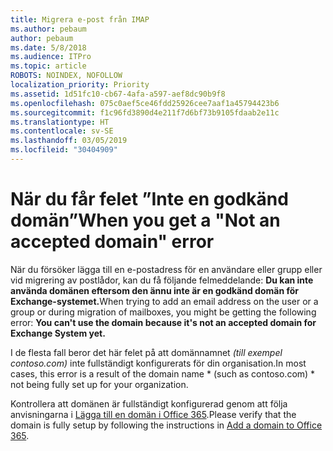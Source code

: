 ```yaml
---
title: Migrera e-post från IMAP
ms.author: pebaum
author: pebaum
ms.date: 5/8/2018
ms.audience: ITPro
ms.topic: article
ROBOTS: NOINDEX, NOFOLLOW
localization_priority: Priority
ms.assetid: 1d51fc10-cb67-4afa-a597-aef8dc90b9f8
ms.openlocfilehash: 075c0aef5ce46fdd25926cee7aaf1a45794423b6
ms.sourcegitcommit: f1c96fd3890d4e211f7d6bf73b9105fdaab2e11c
ms.translationtype: HT
ms.contentlocale: sv-SE
ms.lasthandoff: 03/05/2019
ms.locfileid: "30404909"
---
```

# <a name="when-you-get-a-not-an-accepted-domain-error"></a><span data-ttu-id="c86d9-102">När du får felet ”Inte en godkänd domän”</span><span class="sxs-lookup"><span data-stu-id="c86d9-102">When you get a "Not an accepted domain" error</span></span>

<span data-ttu-id="c86d9-103">När du försöker lägga till en e-postadress för en användare eller grupp eller vid migrering av postlådor, kan du få följande felmeddelande: **Du kan inte använda domänen eftersom den ännu inte är en godkänd domän för Exchange-systemet.**</span><span class="sxs-lookup"><span data-stu-id="c86d9-103">When trying to add an email address on the user or a group or during migration of mailboxes, you might be getting the following error: **You can't use the domain because it's not an accepted domain for Exchange System yet.**</span></span>
  
<span data-ttu-id="c86d9-104">I de flesta fall beror det här felet på att domännamnet *(till exempel contoso.com)* inte fullständigt konfigurerats för din organisation.</span><span class="sxs-lookup"><span data-stu-id="c86d9-104">In most cases, this error is a result of the domain name \* (such as contoso.com) \*  not being fully set up for your organization.</span></span> 
  
<span data-ttu-id="c86d9-105">Kontrollera att domänen är fullständigt konfigurerad genom att följa anvisningarna i [Lägga till en domän i Office 365](https://support.office.com/article/6383f56d-3d09-4dcb-9b41-b5f5a5efd611).</span><span class="sxs-lookup"><span data-stu-id="c86d9-105">Please verify that the domain is fully setup by following the instructions in [Add a domain to Office 365](https://support.office.com/article/6383f56d-3d09-4dcb-9b41-b5f5a5efd611).</span></span>
  

